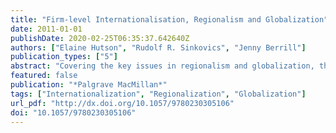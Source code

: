 ```yaml
---
title: "Firm-level Internationalisation, Regionalism and Globalization"
date: 2011-01-01
publishDate: 2020-02-25T06:35:37.642640Z
authors: ["Elaine Hutson", "Rudolf R. Sinkovics", "Jenny Berrill"]
publication_types: ["5"]
abstract: "Covering the key issues in regionalism and globalization, this volume provides an in-depth review of topics such as outward FDI, internationalization and performance, human resources, knowledge and networks, corporate governance and international joint ventures. Through their selection of material, the editors present an overview of the most up-to-date research and aim to stimulate ideas and promote further research into this dynamic and exciting area."
featured: false
publication: "*Palgrave MacMillan*"
tags: ["Internationalization", "Regionalization", "Globalization"]
url_pdf: "http://dx.doi.org/10.1057/9780230305106"
doi: "10.1057/9780230305106"
---
```


